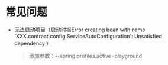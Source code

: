 # 常见问题

- 无法启动项目（启动时报Error creating bean with name 'XXX.contract.config.ServiceAutoConfiguration': Unsatisfied dependency ）
  >添加参数：--spring.profiles.active=playground